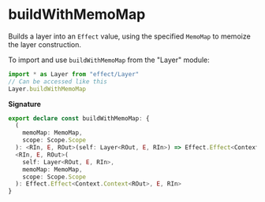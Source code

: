 # buildWithMemoMap

Builds a layer into an `Effect` value, using the specified `MemoMap` to memoize
the layer construction.

To import and use `buildWithMemoMap` from the "Layer" module:

```ts
import * as Layer from "effect/Layer"
// Can be accessed like this
Layer.buildWithMemoMap
```

**Signature**

```ts
export declare const buildWithMemoMap: {
  (
    memoMap: MemoMap,
    scope: Scope.Scope
  ): <RIn, E, ROut>(self: Layer<ROut, E, RIn>) => Effect.Effect<Context.Context<ROut>, E, RIn>
  <RIn, E, ROut>(
    self: Layer<ROut, E, RIn>,
    memoMap: MemoMap,
    scope: Scope.Scope
  ): Effect.Effect<Context.Context<ROut>, E, RIn>
}
```
